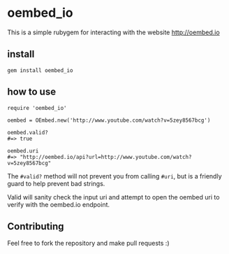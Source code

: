 # oembed_io

This is a simple rubygem for interacting with the website http://oembed.io

## install

    gem install oembed_io

## how to use

    require 'oembed_io'

    oembed = OEmbed.new('http://www.youtube.com/watch?v=5zey8567bcg')

    oembed.valid?
    #=> true

    oembed.uri
    #=> "http://oembed.io/api?url=http://www.youtube.com/watch?v=5zey8567bcg"

The `#valid?` method will not prevent you from calling `#uri`, but is a friendly guard to help prevent bad strings.

Valid will sanity check the input uri and attempt to open the oembed uri to verify with the oembed.io endpoint.

## Contributing

Feel free to fork the repository and make pull requests :)
